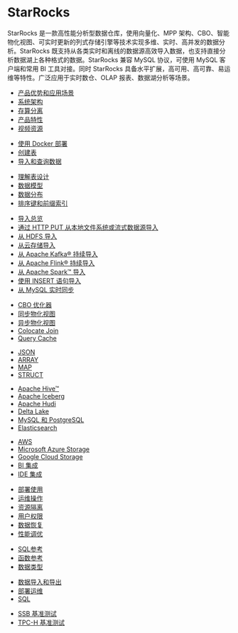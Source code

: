 # StarRocks

  StarRocks 是一款高性能分析型数据仓库，使用向量化、MPP 架构、CBO、智能物化视图、可实时更新的列式存储引擎等技术实现多维、实时、高并发的数据分析。StarRocks 既支持从各类实时和离线的数据源高效导入数据，也支持直接分析数据湖上各种格式的数据。StarRocks 兼容 MySQL 协议，可使用 MySQL 客户端和常用 BI 工具对接。同时 StarRocks 具备水平扩展，高可用、高可靠、易运维等特性。广泛应用于实时数仓、OLAP 报表、数据湖分析等场景。

<NavBox>
<NavBoxPart title="StarRocks 入门">
<NavBoxPartItem title="产品介绍​">

- [产品优势和应用场景](../introduction/what_is_starrocks.md)
- [系统架构](../introduction/Architecture.md)
- [存算分离](../deployment/deploy_shared_data.md)
- [产品特性](../introduction/Features.md)
- [视频资源](../faq/Video.md)

</NavBoxPartItem>
</NavBoxPart>

<NavBoxPart>
<NavBoxPartItem title="快速开始​">

- [使用 Docker 部署](../quick_start/deploy_with_docker.md)
- [创建表](../quick_start/Create_table.md)
- [导入和查询数据](../quick_start/Import_and_query.md)

</NavBoxPartItem>
</NavBoxPart>
</NavBox>

<NavBox>
<NavBoxPart title="表设计​">
<NavBoxPartItem>

- [理解表设计](../table_design/StarRocks_table_design.md)
- [数据模型](../table_design/table_types/table_types.md)
- [数据分布](../table_design/Data_distribution.md)
- [排序键和前缀索引](../table_design/Sort_key.md)

</NavBoxPartItem>
</NavBoxPart>

<NavBoxPart title="数据导入​">
<NavBoxPartItem>

- [导入总览](../loading/Loading_intro.md)
- [通过 HTTP PUT 从本地文件系统或流式数据源导入](../loading/StreamLoad.md)
- [从 HDFS 导入](../loading/hdfs_load.md)
- [从云存储导入](../loading/cloud_storage_load.md)
- [从 Apache Kafka® 持续导入](../loading/RoutineLoad.md)
- [从 Apache Flink® 持续导入](../loading/Flink-connector-starrocks.md)
- [从 Apache Spark™ 导入](../loading/Spark-connector-starrocks.md)
- [使用 INSERT 语句导入](../loading/InsertInto.md)
- [从 MySQL 实时同步](../loading/Flink_cdc_load.md)

</NavBoxPartItem>
</NavBoxPart>
</NavBox>

<NavBox>
<NavBoxPart title="数据查询​">
<NavBoxPartItem title="提高查询性能">

- [CBO 优化器](../using_starrocks/Cost_based_optimizer.md)
- [同步物化视图](../using_starrocks/Materialized_view-single_table.md)
- [异步物化视图](../using_starrocks/Materialized_view.md)
- [Colocate Join](../using_starrocks/Colocate_join.md)
- [Query Cache](../using_starrocks/query_cache.md)

</NavBoxPartItem>
<NavBoxPartItem title="查询半结构化数据">

- [JSON](../sql-reference/sql-statements/data-types/JSON.md)
- [ARRAY](../sql-reference/sql-statements/data-types/Array.md)
- [MAP](../sql-reference/sql-statements/data-types/Map.md)
- [STRUCT](../sql-reference/sql-statements/data-types/STRUCT.md)
</NavBoxPartItem>
</NavBoxPart>

<NavBoxPart>
<NavBoxPartItem title="查询外部数据源​">

- [Apache Hive™](../data_source/catalog/hive_catalog.md)
- [Apache Iceberg](../data_source/catalog/iceberg_catalog.md)
- [Apache Hudi](../data_source/catalog/hudi_catalog.md)
- [Delta Lake](../data_source/catalog/deltalake_catalog.md)
- [MySQL 和 PostgreSQL](../data_source/catalog/jdbc_catalog.md)
- [Elasticsearch](../data_source/catalog/elasticsearch_catalog.md)

</NavBoxPartItem>
<NavBoxPartItem title="外部系统集成​">

- [AWS](../integrations/authenticate_to_aws_resources.md)
- [Microsoft Azure Storage](../integrations/authenticate_to_azure_storage.md)
- [Google Cloud Storage](../integrations/authenticate_to_gcs.md)
- [BI 集成](../integrations/BI_integrations/Hex.md)
- [IDE 集成](../integrations/IDE_integrations/DataGrip.md)

</NavBoxPartItem>
</NavBoxPart>
</NavBox>

<NavBox>
<NavBoxPart title="管理 StarRocks">
<NavBoxPartItem>

- [部署使用](../administration/Build_in_docker.md)
- [运维操作](../administration/Scale_up_down.md)
- [资源隔离](../administration/monitor_manage_big_queries.md)
- [用户权限](../administration/privilege_overview.md)
- [数据恢复](../administration/Data_recovery.md)
- [性能调优](../administration/Query_planning.md)

</NavBoxPartItem>
</NavBoxPart>

<NavBoxPart title="参考​">
<NavBoxPartItem>

- [SQL参考](../sql-reference/sql-statements/account-management/ALTER%20USER.md)
- [函数参考](../sql-reference/sql-functions/date-time-functions/convert_tz.md)
- [数据类型](../sql-reference/sql-statements/data-types/TINYINT.md)
</NavBoxPartItem>
</NavBoxPart>
</NavBox>

<NavBox>
<NavBoxPart title="常见问题​">
<NavBoxPartItem>

- [数据导入和导出](../faq/loading/Loading_faq.md)
- [部署运维](../faq/Deploy_faq.md)
- [SQL](../faq/Sql_faq.md)

</NavBoxPartItem>
</NavBoxPart>

<NavBoxPart title="性能测试​">
<NavBoxPartItem>

- [SSB 基准测试](../benchmarking/SSB_Benchmarking.md)
- [TPC-H 基准测试](../benchmarking/TPC-H_Benchmark.md)

</NavBoxPartItem>
</NavBoxPart>
</NavBox>

